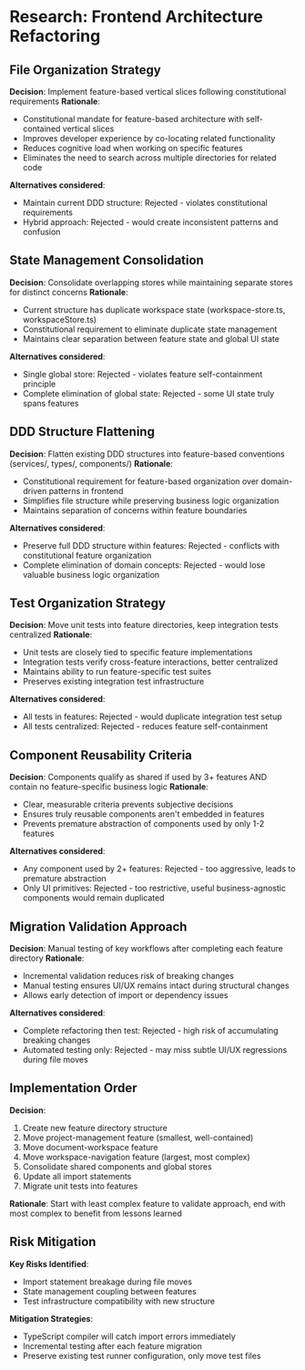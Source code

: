 # Research: Frontend Architecture Refactoring

## File Organization Strategy

**Decision**: Implement feature-based vertical slices following constitutional requirements
**Rationale**:
- Constitutional mandate for feature-based architecture with self-contained vertical slices
- Improves developer experience by co-locating related functionality
- Reduces cognitive load when working on specific features
- Eliminates the need to search across multiple directories for related code

**Alternatives considered**:
- Maintain current DDD structure: Rejected - violates constitutional requirements
- Hybrid approach: Rejected - would create inconsistent patterns and confusion

## State Management Consolidation

**Decision**: Consolidate overlapping stores while maintaining separate stores for distinct concerns
**Rationale**:
- Current structure has duplicate workspace state (workspace-store.ts, workspaceStore.ts)
- Constitutional requirement to eliminate duplicate state management
- Maintains clear separation between feature state and global UI state

**Alternatives considered**:
- Single global store: Rejected - violates feature self-containment principle
- Complete elimination of global state: Rejected - some UI state truly spans features

## DDD Structure Flattening

**Decision**: Flatten existing DDD structures into feature-based conventions (services/, types/, components/)
**Rationale**:
- Constitutional requirement for feature-based organization over domain-driven patterns in frontend
- Simplifies file structure while preserving business logic organization
- Maintains separation of concerns within feature boundaries

**Alternatives considered**:
- Preserve full DDD structure within features: Rejected - conflicts with constitutional feature organization
- Complete elimination of domain concepts: Rejected - would lose valuable business logic organization

## Test Organization Strategy

**Decision**: Move unit tests into feature directories, keep integration tests centralized
**Rationale**:
- Unit tests are closely tied to specific feature implementations
- Integration tests verify cross-feature interactions, better centralized
- Maintains ability to run feature-specific test suites
- Preserves existing integration test infrastructure

**Alternatives considered**:
- All tests in features: Rejected - would duplicate integration test setup
- All tests centralized: Rejected - reduces feature self-containment

## Component Reusability Criteria

**Decision**: Components qualify as shared if used by 3+ features AND contain no feature-specific business logic
**Rationale**:
- Clear, measurable criteria prevents subjective decisions
- Ensures truly reusable components aren't embedded in features
- Prevents premature abstraction of components used by only 1-2 features

**Alternatives considered**:
- Any component used by 2+ features: Rejected - too aggressive, leads to premature abstraction
- Only UI primitives: Rejected - too restrictive, useful business-agnostic components would remain duplicated

## Migration Validation Approach

**Decision**: Manual testing of key workflows after completing each feature directory
**Rationale**:
- Incremental validation reduces risk of breaking changes
- Manual testing ensures UI/UX remains intact during structural changes
- Allows early detection of import or dependency issues

**Alternatives considered**:
- Complete refactoring then test: Rejected - high risk of accumulating breaking changes
- Automated testing only: Rejected - may miss subtle UI/UX regressions during file moves

## Implementation Order

**Decision**:
1. Create new feature directory structure
2. Move project-management feature (smallest, well-contained)
3. Move document-workspace feature
4. Move workspace-navigation feature (largest, most complex)
5. Consolidate shared components and global stores
6. Update all import statements
7. Migrate unit tests into features

**Rationale**: Start with least complex feature to validate approach, end with most complex to benefit from lessons learned

## Risk Mitigation

**Key Risks Identified**:
- Import statement breakage during file moves
- State management coupling between features
- Test infrastructure compatibility with new structure

**Mitigation Strategies**:
- TypeScript compiler will catch import errors immediately
- Incremental testing after each feature migration
- Preserve existing test runner configuration, only move test files